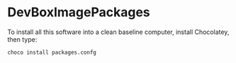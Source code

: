 DevBoxImagePackages
===================

To install all this software into a clean baseline computer, install Chocolatey, then type:

`choco install packages.confg`
